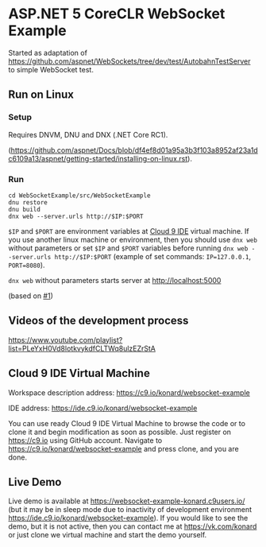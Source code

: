 # ASP.NET 5 CoreCLR WebSocket Example
Started as adaptation of https://github.com/aspnet/WebSockets/tree/dev/test/AutobahnTestServer to simple WebSocket test.

## Run on Linux

### Setup
Requires DNVM, DNU and DNX (.NET Core RC1).

(https://github.com/aspnet/Docs/blob/df4ef8d01a95a3b3f103a8952af23a1dc6109a13/aspnet/getting-started/installing-on-linux.rst).
### Run
```
cd WebSocketExample/src/WebSocketExample
dnu restore
dnu build
dnx web --server.urls http://$IP:$PORT
```
`$IP` and `$PORT` are environment variables at [Cloud 9 IDE](https://c9.io/) virtual machine. If you use another linux machine or environment, then you should use `dnx web` without parameters or set `$IP` and `$PORT` variables before running `dnx web --server.urls http://$IP:$PORT` (example of set commands: `IP=127.0.0.1`, `PORT=8080`).

`dnx web` without parameters starts server at [http://localhost:5000](http://localhost:5000)

(based on [#1](https://github.com/Konard/ASP.NET-5-CoreCLR-WebSocket-Example/issues/1#issuecomment-154317756))

## Videos of the development process
https://www.youtube.com/playlist?list=PLeYxH0Vd8lotkvykdfCLTWq8ulzEZrStA

## Cloud 9 IDE Virtual Machine

Workspace description address: https://c9.io/konard/websocket-example

IDE address: https://ide.c9.io/konard/websocket-example

You can use ready Cloud 9 IDE Virtual Machine to browse the code or to clone it and begin modification as soon as possible. Just register on https://c9.io using GitHub account. Navigate to https://c9.io/konard/websocket-example and press clone, and you are done.

## Live Demo

Live demo is available at https://websocket-example-konard.c9users.io/ (but it may be in sleep mode due to inactivity of development environment https://ide.c9.io/konard/websocket-example). If you would like to see the demo, but it is not active, then you can contact me at https://vk.com/konard or just clone we virtual machine and start the demo yourself.
